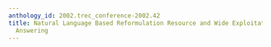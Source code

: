 ```yaml
---
anthology_id: 2002.trec_conference-2002.42
title: Natural Language Based Reformulation Resource and Wide Exploitation for Question
  Answering
---
```

